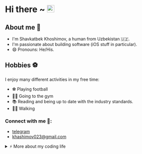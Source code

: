 # Hi there ~ <img src="https://user-images.githubusercontent.com/1303154/88677602-1635ba80-d120-11ea-84d8-d263ba5fc3c0.gif" width="24px" alt="hi">

## About me 🤔
- I'm Shavkatbek Khoshimov, a human from Uzbekistan 🇺🇿.
- I'm passionate about building software (iOS stuff in particular).
- 😄 Pronouns: He/His.

## Hobbies ⚽️
I enjoy many different activities in my free time:
* ⚽️ Playing football
* 🏋️‍♀️ Going to the gym
* 📚 Reading and being up to date with the industry standards.
* 🚶🏻 Walking

### Connect with me 📱:
- [telegram](https://telegram.me/khoshimov23)
- [khashimov023@gmail.com](khashimov023@gmail.com)

<details>
<summary>⚡️ More about my coding life</summary>
<br />

![Top Langs](https://github-readme-stats.vercel.app/api/top-langs/?username=khashimov23&layout=compact&hide=css,html)

![Khoshimov's github stats](https://github-readme-stats.vercel.app/api?username=khashimov23&count_private=true&show_icons=true&theme=onedark)

</details>
